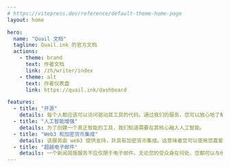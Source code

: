 ```yaml
---
# https://vitepress.dev/reference/default-theme-home-page
layout: home

hero:
  name: "Quail 文档"
  tagline: Quail.ink 的官方文档
  actions:
    - theme: brand
      text: 作者文档
      link: /zh/writer/index
    - theme: alt
      text: 作者仪表盘
      link: https://quail.ink/dashboard

features:
  - title: "开源"
    details: 每个人都应该可以访问驱动其工具的代码。通过我们的服务，您可以放心地了解背后发生的事情。
  - title: "人工智能增强"
    details: 为了创建一个真正智能的工具，我们知道需要在其核心融入人工智能。
  - title: "Web3 和加密货币集成"
    details: 该服务由 web3 提供支持，并具有加密货币集成。这意味着您可以使用您喜爱的加密货币支付我们的服务费用，甚至可以通过为社区做出贡献来获得奖励。
  - title: "超越电子邮件"
    details: 一个新闻简报服务不应仅限于电子邮件。无论您的受众身在何处，您都可以与他们保持联系。无论是通过聊天应用还是社交网络，我们都为您提供全方位的支持。
---
```


